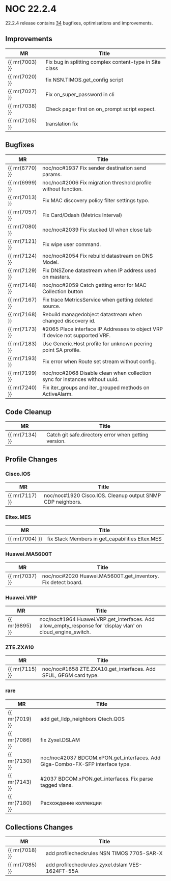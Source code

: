 # NOC 22.2.4

22.2.4 release contains [34](https://code.getnoc.com/noc/noc/merge_requests?scope=all&state=merged&milestone_title=22.2.4) bugfixes, optimisations and improvements.


## Improvements
| MR             | Title                                                   |
|----------------|---------------------------------------------------------|
| {{ mr(7003) }} | Fix bug in splitting complex content-type in Site class |
| {{ mr(7020) }} | fix NSN.TIMOS.get_config script                         |
| {{ mr(7027) }} | Fix on_super_password in cli                            |
| {{ mr(7038) }} | Check pager first on on_prompt script expect.           |
| {{ mr(7105) }} | translation fix                                         |


## Bugfixes
| MR             | Title                                                                         |
|----------------|-------------------------------------------------------------------------------|
| {{ mr(6770) }} | noc/noc#1937 Fix sender destination send params.                              |
| {{ mr(6999) }} | noc/noc#2006 Fix migration threshold profile without function.                |
| {{ mr(7013) }} | Fix MAC discovery policy filter settings typo.                                |
| {{ mr(7057) }} | Fix Card/Ddash (Metrics Interval)                                             |
| {{ mr(7080) }} | noc/noc#2039 Fix stucked UI when close tab                                    |
| {{ mr(7121) }} | Fix wipe user command.                                                        |
| {{ mr(7124) }} | noc/noc#2054 Fix rebuild datastream on DNS Model.                             |
| {{ mr(7129) }} | Fix DNSZone datastream when IP address used on masters.                       |
| {{ mr(7148) }} | noc/noc#2059 Catch getting error for MAC Collection button                    |
| {{ mr(7167) }} | Fix trace MetricsService when getting deleted source.                         |
| {{ mr(7168) }} | Rebuild managedobject datastream when changed discovery id.                   |
| {{ mr(7173) }} | #2065 Place interface IP Addresses to object VRP if device not supported VRF. |
| {{ mr(7183) }} | Use Generic.Host profile for unknown peering point SA profile.                |
| {{ mr(7193) }} | Fix error when Route set stream without config.                               |
| {{ mr(7199) }} | noc/noc#2068 Disable clean when collection sync for instances without uuid.   |
| {{ mr(7240) }} | Fix iter_groups and iter_grouped methods on ActiveAlarm.                      |


## Code Cleanup
| MR             | Title                                                |
|----------------|------------------------------------------------------|
| {{ mr(7134) }} | Catch git safe.directory error when getting version. |


## Profile Changes

### Cisco.IOS
| MR             | Title                                                      |
|----------------|------------------------------------------------------------|
| {{ mr(7117) }} | noc/noc#1920 Cisco.IOS. Cleanup output SNMP CDP neighbors. |


### Eltex.MES
| MR             | Title                                           |
|----------------|-------------------------------------------------|
| {{ mr(7004) }} | fix Stack Members in get_capabilities Eltex.MES |


### Huawei.MA5600T
| MR             | Title                                                        |
|----------------|--------------------------------------------------------------|
| {{ mr(7037) }} | noc/noc#2020 Huawei.MA5600T.get_inventory. Fix detect board. |


### Huawei.VRP
| MR             | Title                                                                                                       |
|----------------|-------------------------------------------------------------------------------------------------------------|
| {{ mr(6895) }} | noc/noc#1964 Huawei.VRP.get_interfaces. Add allow_empty_response for 'display vlan' on cloud_engine_switch. |


### ZTE.ZXA10
| MR             | Title                                                            |
|----------------|------------------------------------------------------------------|
| {{ mr(7115) }} | noc/noc#1658 ZTE.ZXA10.get_interfaces. Add SFUL, GFGM card type. |


### rare
| MR             | Title                                                                         |
|----------------|-------------------------------------------------------------------------------|
| {{ mr(7019) }} | add get_lldp_neighbors Qtech.QOS                                              |
| {{ mr(7086) }} | fix Zyxel.DSLAM                                                               |
| {{ mr(7130) }} | noc/noc#2037 BDCOM.xPON.get_interfaces. Add Giga-Combo-FX-SFP interface type. |
| {{ mr(7143) }} | #2037 BDCOM.xPON.get_interfaces. Fix parse tagged vlans.                      |
| {{ mr(7180) }} | Расхождение коллекции                                                         |


## Collections Changes
| MR             | Title                                            |
|----------------|--------------------------------------------------|
| {{ mr(7018) }} | add profilecheckrules NSN TIMOS 7705-SAR-X       |
| {{ mr(7085) }} | add profilecheckrules zyxel.dslam VES-1624FT-55A |
